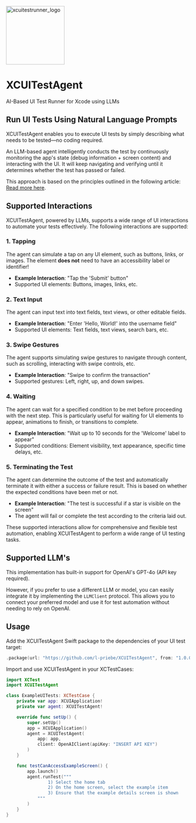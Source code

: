 <img src="https://github.com/user-attachments/assets/14ed66b1-9c8b-42bb-8e16-e00f1ed38f5a" alt="xcuitestrunner_logo" width="160" height="160">

# XCUITestAgent
AI-Based UI Test Runner for Xcode using LLMs

## Run UI Tests Using Natural Language Prompts  

XCUITestAgent enables you to execute UI tests by simply describing what needs to be tested—no coding required.  

An LLM-based agent intelligently conducts the test by continuously monitoring the app's state (debug information + screen content) and interacting with the UI. It will keep navigating and verifying until it determines whether the test has passed or failed.  

This approach is based on the principles outlined in the following article: [Read more here](https://hundredeni.app/2025/03/28/ai-driven-ui-testing-with-multimodal-llms/).

## Supported Interactions

XCUITestAgent, powered by LLMs, supports a wide range of UI interactions to automate your tests effectively. The following interactions are supported:

### 1. **Tapping**  
   The agent can simulate a tap on any UI element, such as buttons, links, or images. The element **does not** need to have an accessibility label or identifier!

   - **Example Interaction**: "Tap the 'Submit' button"
   - Supported UI elements: Buttons, images, links, etc.

### 2. **Text Input**  
   The agent can input text into text fields, text views, or other editable fields.

   - **Example Interaction**: "Enter 'Hello, World!' into the username field"
   - Supported UI elements: Text fields, text views, search bars, etc.

### 3. **Swipe Gestures**  
   The agent supports simulating swipe gestures to navigate through content, such as scrolling, interacting with swipe controls, etc.

   - **Example Interaction**: "Swipe to confirm the transaction"
   - Supported gestures: Left, right, up, and down swipes.

### 4. **Waiting**  
   The agent can wait for a specified condition to be met before proceeding with the next step. This is particularly useful for waiting for UI elements to appear, animations to finish, or transitions to complete.

   - **Example Interaction**: "Wait up to 10 seconds for the 'Welcome' label to appear"
   - Supported conditions: Element visibility, text appearance, specific time delays, etc.

### 5. **Terminating the Test**  
   The agent can determine the outcome of the test and automatically terminate it with either a success or failure result. This is based on whether the expected conditions have been met or not.

   - **Example Interaction**: "The test is successful if a star is visible on the screen"
   - The agent will fail or complete the test according to the criteria laid out.

These supported interactions allow for comprehensive and flexible test automation, enabling XCUITestAgent to perform a wide range of UI testing tasks.

## Supported LLM's

This implementation has built-in support for OpenAI's GPT-4o (API key required).

However, if you prefer to use a different LLM or model, you can easily integrate it by implementing the `LLMClient` protocol. This allows you to connect your preferred model and use it for test automation without needing to rely on OpenAI.

## Usage

Add the XCUITestAgent Swift package to the dependencies of your UI test target:

   ```swift
   .package(url: "https://github.com/l-priebe/XCUITestAgent", from: "1.0.0")
   ```

Import and use XCUITestAgent in your XCTestCases:

  ```swift
  import XCTest
  import XCUITestAgent

  class ExampleUITests: XCTestCase {
      private var app: XCUIApplication!
      private var agent: XCUITestAgent!

      override func setUp() {
          super.setUp()
          app = XCUIApplication()
          agent = XCUITestAgent(
              app: app,
              client: OpenAIClient(apiKey: "INSERT API KEY")
          )
      }

      func testCanAccessExampleScreen() {
          app.launch()
          agent.runTest("""
                  1) Select the home tab
                  2) On the home screen, select the example item
                  3) Ensure that the example details screen is shown
              """
          )
      }
  }
  ```

